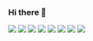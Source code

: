 ### Hi there 👋
<img src="https://img.shields.io/badge/Java-007396?style=flat-square&logo=OpenJDK&logoColor=white"/> <img src="https://img.shields.io/badge/JavaScript-F7DF1E?style=flat-square&logo=appveyor&logoColor=black"/> <img src="https://img.shields.io/badge/Spring Boot-6DB33F?style=flat-square&logo=appveyor&logoColor=white"/> <img src="https://img.shields.io/badge/Spring-6DB33F?style=flat-square&logo=appveyor&logoColor=white"/> <img src="https://img.shields.io/badge/html5-E34F26?style=flat-square&logo=appveyor&logoColor=white"/> <img src="https://img.shields.io/badge/css-1572B6?style=flat-square&logo=appveyor&logoColor=white"/> <img src="https://img.shields.io/badge/oracle-F80000?style=flat-square&logo=appveyor&logoColor=white"/> <img src="https://img.shields.io/badge/jquery-0769AD?style=flat-square&logo=appveyor&logoColor=white"/> 

